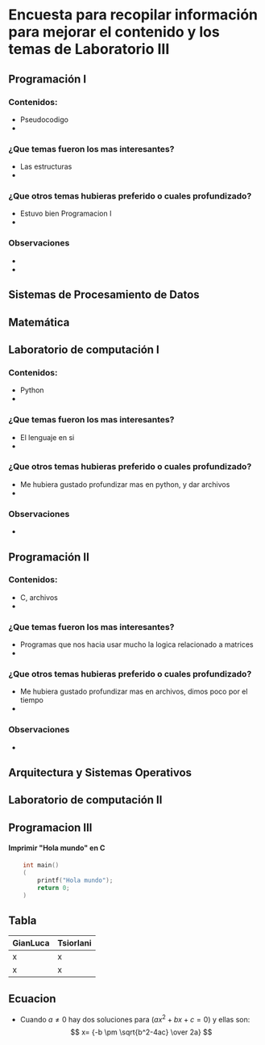 # Encuesta para recopilar información para mejorar el contenido y los temas de Laboratorio III 
## Programación I 
### Contenidos:
* Pseudocodigo
* 
### ¿Que temas fueron los mas interesantes?
*  Las estructuras 
* 
### ¿Que otros temas hubieras preferido o cuales profundizado?
*   Estuvo bien Programacion I
* 
### Observaciones 
* 
* 
## Sistemas de Procesamiento de Datos

## Matemática


## Laboratorio de computación I
### Contenidos:
* Python
* 
### ¿Que temas fueron los mas interesantes?
*  El lenguaje en si 
* 
### ¿Que otros temas hubieras preferido o cuales profundizado?
*   Me hubiera gustado profundizar mas en python, y dar archivos
* 
### Observaciones 
* 


## Programación II
### Contenidos:
* C, archivos
* 
### ¿Que temas fueron los mas interesantes?
*  Programas que nos hacia usar mucho la logica relacionado a matrices 
* 
### ¿Que otros temas hubieras preferido o cuales profundizado?
*   Me hubiera gustado profundizar mas en archivos, dimos poco por el tiempo
* 
### Observaciones 
* 

## Arquitectura y Sistemas Operativos


## Laboratorio de computación II

## Programacion III

#### Imprimir "Hola mundo" en C
```C
    int main()
    (
        printf("Hola mundo");
        return 0;
    )
```

## Tabla

| GianLuca   |   Tsiorlani    |
|------------|----------------|
|     x      |       x        |
|     x      |       x        |


## Ecuacion

* Cuando $a \ne 0$ hay dos soluciones para $(ax^2 +  bx + c =0)$ y ellas son:
$$ x= {-b \pm \sqrt{b^2-4ac} \over 2a} $$